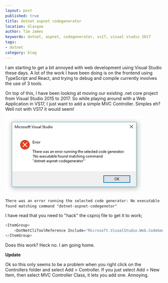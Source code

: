 ```yaml
---
layout: post
published: true
title: dotnet aspnet codegenerator
location: Glasgow
author: Tim James
keywords: dotnet, aspnet, codegenerator, vs17, visual studio 2017
tags:
- dotnet
category: blog
---
```


I am starting to get a bit annoyed with web development using Visual Studio these days. A lot of the work I have been doing is on the frontend using TypeScript and React, and trying to debug and compile currently involves the use of 3 tools.

On top of this, I have been looking at moving our existing .net core project from Visual Studio 2015 to 2017. So while playing around with a Web Application in VS17, I just want to add a simple MVC Controller. Simples eh? Well not with VS17 it would seem!

![codegenerator](/img/vs17/dotnet-aspnet-codegenerator.jpg)

`There was an error running the selected code generator: No executable found matching command "dotnet-aspnet-codegenetor"`

I have read that you need to "hack" the csproj file to get it to work;

```C#
<ItemGroup>
    <DotNetCliToolReference Include="Microsoft.VisualStudio.Web.CodeGeneration.Tools" Version="1.0.0-msbuild3-final" />
</ItemGroup>
```

Does this work? Heck no. I am going home.

**Update**

Ok so this only seems to be a problem when you right click on the Controllers folder and select Add > Controller. If you just select Add > New Item, then select MVC Controller Class, it lets you add one. Annoying.

<!--excerpt-->



